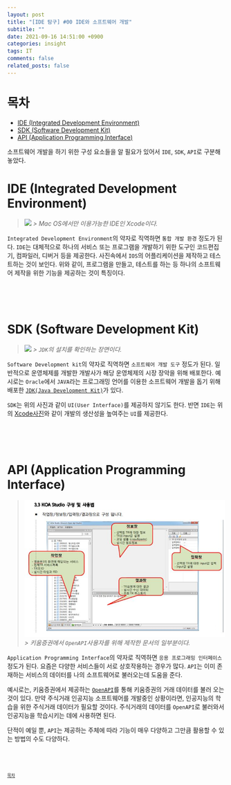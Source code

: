 ```yaml
---
layout: post
title: "[IDE 탐구] #00 IDE와 소프트웨어 개발"
subtitle: ""
date: 2021-09-16 14:51:00 +0900
categories: insight
tags: IT
comments: false
related_posts: false
---
```

# 목차
  - [IDE (Integrated Development Environment)](#ide-integrated-development-environment)
  - [SDK (Software Development Kit)](#sdk-software-development-kit)
  - [API (Application Programming Interface)](#api-application-programming-interface)


소프트웨어 개발을 하기 위한 구성 요소들을 알 필요가 있어서 `IDE`, `SDK`, `API`로 구분해 놓았다.


# IDE (Integrated Development Environment)

> [![](https://miro.medium.com/max/4000/0*b4bgL-NR2GorAQw2)](https://medium.com/developerinsider/whats-new-in-xcode-10-fddeab035d05)
> *> Mac OS에서만 이용가능한 IDE인 Xcode이다.*

`Integrated Development Environment`의 약자로 직역하면 `통합 개발 환경` 정도가 된다.
`IDE`는 대체적으로 하나의 서비스 또는 프로그램을 개발하기 위한 도구인 코드편집기, 컴파일러, 디버거 등을 제공한다.
사진속에서 `IOS`의 어플리케이션을 제작하고 테스트하는 것이 보인다.
위와 같이, 프로그램을 만들고, 테스트를 하는 등 하나의 소프트웨어 제작을 위한 기능을 제공하는 것이 특징이다.


<br/><br/><br/>

# SDK (Software Development Kit)

> [![](https://www.wikihow.com/images/thumb/c/cb/Install-the-Java-Software-Development-Kit-Step-20-Version-4.jpg/aid123595-v4-728px-Install-the-Java-Software-Development-Kit-Step-20-Version-4.jpg.webp)](https://www.wikihow.com/Install-the-Java-Software-Development-Kit)
> *> `JDK`의 설치를 확인하는 장면이다.*

`Software Development kit`의 약자로 직역하면 `소프트웨어 개발 도구` 정도가 된다.
일반적으로 운영체제를 개발한 개발사가 해당 운영체제의 시장 장악을 위해 배포한다.
예시로는 `Oracle`에서 `JAVA`라는 프로그래밍 언어를 이용한 소프트웨어 개발을 돕기 위해 배포한 [`JDK(Java Development Kit)`](https://www.oracle.com/java/technologies/downloads/#java16)가 있다.

`SDK`는 위의 사진과 같이 `UI(User Interface)`를 제공하지 않기도 한다.
반면 `IDE`는 위의 [Xcode사진](#ide-integrated-development-environment)와 같이 개발의 생산성을 높여주는 `UI`를 제공한다.

<br/><br/><br/>

# API (Application Programming Interface)
> ![](/assets/posts_image/insight_IT/kiwoomKOA.jpg)
> *> 키움증권에서 `OpenAPI`사용자를 위해 제작한 문서의 일부분이다.*

`Application Programming Interface`의 약자로 직역하면 `응용 프로그래밍 인터페이스` 정도가 된다.
요즘은 다양한 서비스들이 서로 상호작용하는 경우가 많다.
`API`는 이미 존재하는 서비스의 데이터를 나의 소프트웨어로 불러오는데 도움을 준다.

예시로는, 키움증권에서 제공하는 [`OpenAPI`](https://www.kiwoom.com/h/customer/download/VOpenApiInfoView?dummyVal=0)를 통해 키움증권의 거래 데이터를 불러 오는 것이 있다.
만약 주식거래 인공지능 소프트웨어를 개발중인 상황이라면, 인공지능의 학습을 위한 주식거래 데이터가 필요할 것이다.
주식거래의 데이터를 `OpenAPI`로 불러와서 인공지능을 학습시키는 데에 사용하면 된다.

단적이 예일 뿐, `API`는 제공하는 주체에 따라 기능이 매우 다양하고 그만큼 활용할 수 있는 방법의 수도 다양하다.




<br/><br/><br/>
<sup><sub> [목차](#목차) </sub></sup>
 
  <!-- <sub><sup>[]</sup></sub> -->